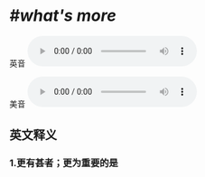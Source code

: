 # ***\#what's more*** 
英音
<audio src="./media/what’s more1_AAC.aac" controls="controls"></audio>

美音
<audio src="./media/what’s more2_AAC.aac" controls="controls"></audio>



  

英文释义
---
### 1.**更有甚者；更为重要的是**  


